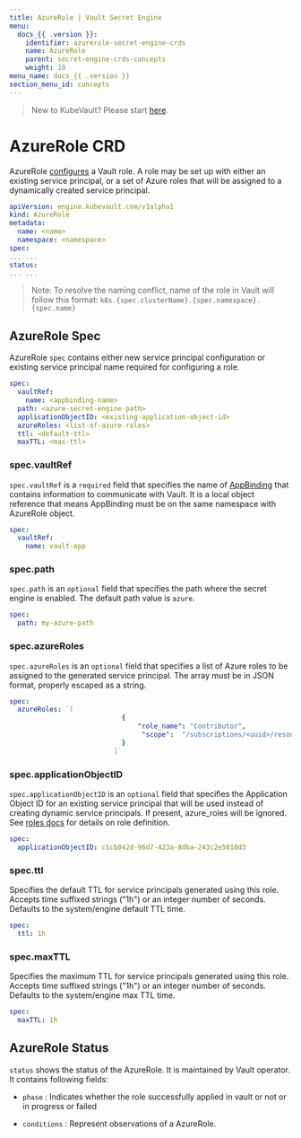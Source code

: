 ```yaml
---
title: AzureRole | Vault Secret Engine
menu:
  docs_{{ .version }}:
    identifier: azurerole-secret-engine-crds
    name: AzureRole
    parent: secret-engine-crds-concepts
    weight: 10
menu_name: docs_{{ .version }}
section_menu_id: concepts
---
```


> New to KubeVault? Please start [here](/docs/concepts/README.md).

# AzureRole CRD

AzureRole [configures](https://www.vaultproject.io/docs/secrets/azure/index.html#setup) a Vault role.
A role may be set up with either an existing service principal, or a set of Azure roles that
will be assigned to a dynamically created service principal.

```yaml
apiVersion: engine.kubevault.com/v1alpha1
kind: AzureRole
metadata:
  name: <name>
  namespace: <namespace>
spec:
... ...
status:
... ...
```

> Note: To resolve the naming conflict, name of the role in Vault will follow this format: `k8s.{spec.clusterName}.{spec.namespace}.{spec.name}`

## AzureRole Spec

AzureRole `spec` contains either new service principal configuration or existing service principal name
required for configuring a role.

```yaml
spec:
  vaultRef:
    name: <appbinding-name>
  path: <azure-secret-engine-path>
  applicationObjectID: <existing-application-object-id>
  azureRoles: <list-of-azure-roles>
  ttl: <default-ttl>
  maxTTL: <max-ttl>
```

### spec.vaultRef

`spec.vaultRef` is a `required` field that specifies the name of [AppBinding](/docs/concepts/vault-server-crds/auth-methods/appbinding.md) that contains information to communicate with Vault.
 It is a local object reference that means AppBinding must be on the same namespace with AzureRole object. 

```yaml
spec:
  vaultRef:
    name: vault-app
```
### spec.path

`spec.path` is an `optional` field that specifies the path where the secret engine 
is enabled. The default path value is `azure`.

```yaml
spec:
  path: my-azure-path
```
### spec.azureRoles

`spec.azureRoles` is an `optional` field that specifies a list of Azure roles to be assigned 
to the generated service principal. The array must be in JSON format, properly escaped as a string. 

```yaml
spec:
  azureRoles: `[
                            {
                                "role_name": "Contributor",
                                 "scope":  "/subscriptions/<uuid>/resourceGroups/Website"
                            }
                          ]`
```

### spec.applicationObjectID

`spec.applicationObjectID` is an `optional` field that specifies  the Application Object ID for 
an existing service principal that will be used instead of creating dynamic service principals. 
If present, azure_roles will be ignored. See [roles docs](https://www.vaultproject.io/docs/secrets/azure/index.html#roles) for details on role definition.

```yaml
spec:
  applicationObjectID: c1cb042d-96d7-423a-8dba-243c2e5010d3
```

### spec.ttl

Specifies the default TTL for service principals generated using this role. Accepts time suffixed strings ("1h") or an integer number of seconds. Defaults to the system/engine default TTL time.

```yaml
spec:
  ttl: 1h
```

### spec.maxTTL

Specifies the maximum TTL for service principals generated using this role. Accepts time suffixed strings ("1h") or an integer number of seconds. Defaults to the system/engine max TTL time.

```yaml
spec:
  maxTTL: 1h
```

## AzureRole Status

`status` shows the status of the AzureRole. It is maintained by Vault operator. It contains following fields:

- `phase` : Indicates whether the role successfully applied in vault or not or in progress or failed

- `conditions` : Represent observations of a AzureRole.
